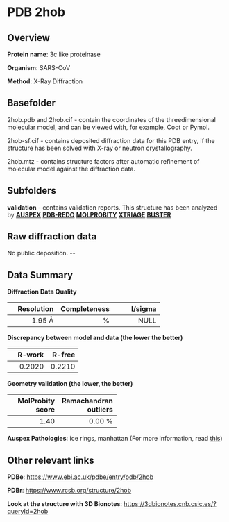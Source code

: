 # PDB 2hob

## Overview

**Protein name**: 3c like proteinase

**Organism**: SARS-CoV

**Method**: X-Ray Diffraction

## Basefolder

2hob.pdb and 2hob.cif - contain the coordinates of the threedimensional molecular model, and can be viewed with, for example, Coot or Pymol.

2hob-sf.cif - contains deposited diffraction data for this PDB entry, if the structure has been solved with X-ray or neutron crystallography.

2hob.mtz - contains structure factors after automatic refinement of molecular model against the diffraction data.

## Subfolders





**validation** - contains validation reports. This structure has been analyzed by [**AUSPEX**](https://github.com/thorn-lab/coronavirus_structural_task_force/tree/master/pdb/3c_like_proteinase/SARS-CoV/2hob/validation/auspex) [**PDB-REDO**](https://github.com/thorn-lab/coronavirus_structural_task_force/tree/master/pdb/3c_like_proteinase/SARS-CoV/2hob/validation/pdb-redo) [**MOLPROBITY**](https://github.com/thorn-lab/coronavirus_structural_task_force/tree/master/pdb/3c_like_proteinase/SARS-CoV/2hob/validation/molprobity) [**XTRIAGE**](https://github.com/thorn-lab/coronavirus_structural_task_force/blob/master/pdb/3c_like_proteinase/SARS-CoV/2hob/validation/Xtriage_output.log) [**BUSTER**](https://www.globalphasing.com/buster/wiki/index.cgi?Covid19Pdb2HOB)

## Raw diffraction data

No public deposition. --<br> 

## Data Summary
**Diffraction Data Quality**

|   | Resolution | Completeness| I/sigma |
|---|-------------:|----------------:|--------------:|
|   |1.95 Å|      %|<img width=50/>NULL |

**Discrepancy between model and data (the lower the better)**

|   | **R-work**| **R-free**   
|---|-------------:|----------------:|           
||  0.2020|  0.2210|

**Geometry validation (the lower, the better)**

|   |**MolProbity<br>score**| **Ramachandran<br>outliers** 
|---|-------------:|----------------:|
||  1.40|  0.00 %|

**Auspex Pathologies**: ice rings, manhattan (For more information, read [this](https://github.com/thorn-lab/coronavirus_structural_task_force/blob/master/pdb/3c_like_proteinase/SARS-CoV/2hob/validation/auspex/2hob_auspex_comments.txt))

 



## Other relevant links 
**PDBe**:  https://www.ebi.ac.uk/pdbe/entry/pdb/2hob
 
**PDBr**: https://www.rcsb.org/structure/2hob 

**Look at the structure with 3D Bionotes**: https://3dbionotes.cnb.csic.es/?queryId=2hob

